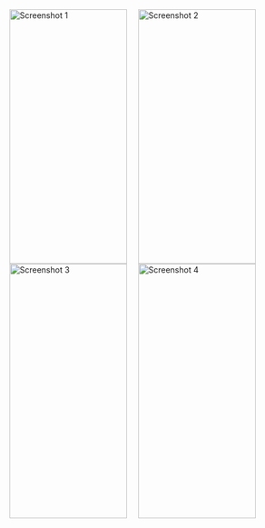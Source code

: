 <div style="overflow: auto;">
  <img src="https://scontent.fsof11-1.fna.fbcdn.net/v/t1.15752-9/357350244_148462318252506_5245174069797313810_n.jpg?_nc_cat=109&ccb=1-7&_nc_sid=ae9488&_nc_ohc=TGdjUwY0FoMAX8lQts-&_nc_ht=scontent.fsof11-1.fna&oh=03_AdSUPd_1y___6JHyLN2X9sufAofQrzJ022KRrpm_WlOdJA&oe=64C52A1D" alt="Screenshot 1" style="float: left; margin-right: 20px; width: 207px; height: 448px;">
  <img src="https://scontent.fsof11-1.fna.fbcdn.net/v/t1.15752-9/357517063_937874817266337_8247758755894689764_n.jpg?_nc_cat=109&ccb=1-7&_nc_sid=ae9488&_nc_ohc=H7VGi9vmergAX9C8Y6j&_nc_ht=scontent.fsof11-1.fna&oh=03_AdTZASLm9Y0gNUgBthVs4LWjkqbdB6XYDnAbjx9HA6_Rsg&oe=64C52C98" alt="Screenshot 2" style="float: left; margin-right: 20px; width: 207px; height: 448px;">
  <img src="https://scontent.fsof11-1.fna.fbcdn.net/v/t1.15752-9/357350244_148462318252506_5245174069797313810_n.jpg?_nc_cat=109&ccb=1-7&_nc_sid=ae9488&_nc_ohc=TGdjUwY0FoMAX8lQts-&_nc_ht=scontent.fsof11-1.fna&oh=03_AdSUPd_1y___6JHyLN2X9sufAofQrzJ022KRrpm_WlOdJA&oe=64C52A1D" alt="Screenshot 3" style="float: left; margin-right: 20px; width: 207px; height: 448px;">
  <img src="https://scontent.fsof11-1.fna.fbcdn.net/v/t1.15752-9/357364382_1396718630897454_6550706794082319691_n.jpg?_nc_cat=109&ccb=1-7&_nc_sid=ae9488&_nc_ohc=PfKBELmbbQcAX9KzQc-&_nc_ht=scontent.fsof11-1.fna&oh=03_AdRj3_xF8vrtgkWJiMizFzCII0Qq5pk0ky8rTsq0BXk98w&oe=64C558B3" alt="Screenshot 4" style="float: left; margin-right: 20px; width: 207px; height: 448px;">
</div>
